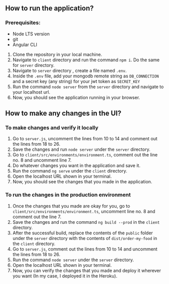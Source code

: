 

## How to run the application?

  ### Prerequisites:
  - Node LTS version
  - git
  - Angular CLI

  1. Clone the repository in your local machine.
  2. Navigate to `client` directory and run the command `npm i`. Do the same for `server` directory.
  3. Navigate to `server` directory , create a file named `.env`.
  4. Inside the `.env` file, add your mongodb remote string as `DB_CONNECTION` and a secret key (any string) for your jwt token as `SECRET_KEY` 
  5. Run the command `node server` from the `server` directory and navigate to your localhost url.
  6. Now, you should see the application running in your browser.

## How to make any changes in the UI?

### To make changes and verify it locally
  
  1. Go to `server.js`, uncomment the lines from 10 to 14 and comment out the lines from 18 to 26.
  2. Save the changes and run `node server` under the `server` directory.
  3. Go to `client/src/environments/environment.ts`, comment out the line no. 8 and uncomment line 7.
  4. Do whatever changes you want in the application and save it.
  5. Run the command `ng serve` under the `client` directory.
  6. Open the localhost URL shown in your terminal.
  7. Now, you should see the changes that you made in the application.
  
### To run the changes in the production environment

  1. Once the changes that you made are okay for you, go to `client/src/environments/environment.ts`, uncomment line no. 8 and comment out the line 7.
  2. Save the changes and run the command `ng build --prod` in the `client` directory.
  3. After the successful build, replace the contents of the `public` folder under the `server` directory with the contents of `dist/order-my-food` in the `client` directory.
  4. Go to `server.js`, comment out the lines from 10 to 14 and uncomment the lines from 18 to 26.
  4. Run the command `node server` under the `server` directory.
  5. Open the localhost URL shown in your terminal.
  6. Now, you can verify the changes that you made and deploy it wherever you want (In my case, I deployed it in the Heroku).

